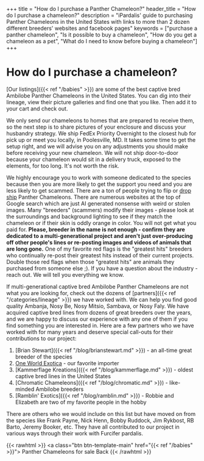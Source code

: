 +++
title = "How do I purchase a Panther Chameleon?"
header_title = "How do I purchase a chameleon?"
description = "iPardalis' guide to purchasing Panther Chameleons in the United States with links to more than 2 dozen different breeders' websites and facebook pages"
keywords = ["purchase a panther chameleon", "Is it possible to buy a chameleon", "How do you get a chameleon as a pet", "What do I need to know before buying a chameleon"]
+++

# How do I purchase a chameleon?

[Our listings]({{< ref "/babies" >}}) are some of the best captive bred Ambilobe Panther Chameleons in the United States. You can dig into their lineage, view their picture galleries and find one that you like. Then add it to your cart and check out.

We only send our chameleons to homes that are prepared to receive them, so the next step is to share pictures of your enclosure and discuss your husbandry strategy. We ship FedEx Priority Overnight to the closest hub for pick up or meet you locally, in Poolesville, MD. It takes some time to get the setup right, and we will advise you on any adjustments you should make before receiving your new chameleon. We will not ship door-to-door because your chameleon would sit in a delivery truck, exposed to the elements, for too long. It's not worth the risk.

We highly encourage you to work with someone dedicated to the species because then you are more likely to get the support you need and you are less likely to get scammed. There are a ton of people trying to flip or [drop ship](https://en.wikipedia.org/wiki/Drop_shipping) Panther Chameleons. There are numerous websites at the top of Google search which are just AI generated nonsense with weird or stolen images. Many "breeders" (scammers) modify their images - please look at the surroundings and background lighting to see if they match the chameleon or if their skin is oddly orange in color. You will not get what you paid for. **Please, breeder in the name is not enough - confirm they are dedicated to a multi-generational project and aren't just over-producing off other people's lines or re-posting images and videos of animals that are long gone.** One of my favorite red flags is the "greatest hits" breeders who continually re-post their greatest hits instead of their current projects. Double those red flags when those "greatest hits" are animals they purchased from someone else ;). If you have a question about the industry - reach out. We will tell you everything we know.

If multi-generational captive bred Ambilobe Panther Chameleons are not what you are looking for, check out the dozens of [partners]({{< ref "/categories/lineage" >}}) we have worked with. We can help you find good quality Ambanja, Nosy Be, Nosy Mitsio, Sambava, or Nosy Faly. We have acquired captive bred lines from dozens of great breeders over the years, and we are happy to discuss our experience with any one of them if you find something you are interested in. Here are a few partners who we have worked with for many years and deserve special call-outs for their contributions to our project:

1. [Brian Stewart]({{< ref "/blog/brianstewart.md" >}}) - an all-time great breeder of the species
2. [One World Exotica](https://oneworldexotica.com/) - our favorite importer
3. [Kammerflage Kreations]({{< ref "/blog/kammerflage.md" >}}) - oldest captive bred lines in the United States
4. [Chromatic Chameleons]({{< ref "/blog/chromatic.md" >}}) - like-minded Ambilobe breeders
5. [Ramblin' Exotics]({{< ref "/blog/ramblin.md" >}}) - Robbie and Elizabeth are two of my favorite people in the hobby

There are others who we would include on this list but have moved on from the species like Frank Payne, Nick Henn, Bobby Ruddock, Jim Rykbost, RB Barto, Jeremy Booker, etc. They have all contributed to our project in various ways through their work with Furcifer pardalis.

{{< rawhtml >}}
<a class="btn btn-template-main" href="{{< ref "/babies" >}}"> Panther Chameleons for sale <i class="fas fa-backward"></i> Back </a>
{{< /rawhtml >}}
